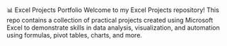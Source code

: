 📊 Excel Projects Portfolio
Welcome to my Excel Projects repository! This repo contains a collection of practical projects created using Microsoft Excel to demonstrate skills in data analysis, visualization, and automation using formulas, pivot tables, charts, and more.
